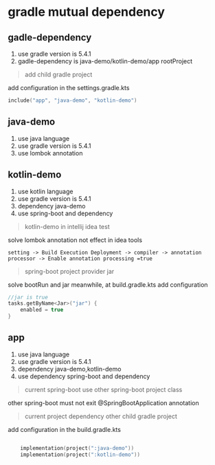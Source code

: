 # gradle mutual dependency


## gadle-dependency

1. use gradle version is 5.4.1
2. gadle-dependency is java-demo/kotlin-demo/app rootProject

> add child gradle project

add configuration in the settings.gradle.kts

```kotlin
include("app", "java-demo", "kotlin-demo")

```
## java-demo

1. use java language
2. use gradle version is 5.4.1
3. use lombok annotation

## kotlin-demo

1. use kotlin language
2. use gradle version is 5.4.1
3. dependency java-demo
4. use spring-boot and dependency

> kotlin-demo in intellij idea test

solve lombok annotation not effect in idea tools 
```
setting -> Build Execution Deployment -> compiler -> annotation processor -> Enable annotation processing =true

```

> spring-boot project provider jar 

solve bootRun and jar meanwhile, at build.gradle.kts add configuration

```kotlin
//jar is true
tasks.getByName<Jar>("jar") {
    enabled = true
}

```

## app

1. use java language
2. use gradle version is 5.4.1
3. dependency java-demo,kotlin-demo
4. use dependency spring-boot and dependency

> current spring-boot use other spring-boot project class

other spring-boot must not exit @SpringBootApplication annotation

> current project dependency other child gradle project

add configuration in the build.gradle.kts

```kotlin

    implementation(project(":java-demo"))
    implementation(project(":kotlin-demo"))

```


